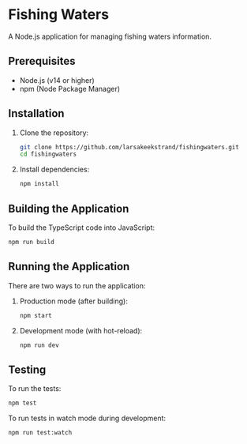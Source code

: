 # Fishing Waters

A Node.js application for managing fishing waters information.

## Prerequisites

- Node.js (v14 or higher)
- npm (Node Package Manager)

## Installation

1. Clone the repository:
   ```bash
   git clone https://github.com/larsakeekstrand/fishingwaters.git
   cd fishingwaters
   ```

2. Install dependencies:
   ```bash
   npm install
   ```

## Building the Application

To build the TypeScript code into JavaScript:
```bash
npm run build
```

## Running the Application

There are two ways to run the application:

1. Production mode (after building):
   ```bash
   npm start
   ```

2. Development mode (with hot-reload):
   ```bash
   npm run dev
   ```

## Testing

To run the tests:
```bash
npm test
```

To run tests in watch mode during development:
```bash
npm run test:watch
```
